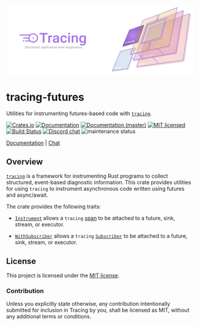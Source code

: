 ![Tracing — Structured, application-level diagnostics][splash]

[splash]: https://raw.githubusercontent.com/tokio-rs/tracing/master/assets/splash.svg

# tracing-futures

Utilities for instrumenting futures-based code with [`tracing`].

[![Crates.io][crates-badge]][crates-url]
[![Documentation][docs-badge]][docs-url]
[![Documentation (master)][docs-master-badge]][docs-master-url]
[![MIT licensed][mit-badge]][mit-url]
[![Build Status][actions-badge]][actions-url]
[![Discord chat][discord-badge]][discord-url]
![maintenance status][maint-badge]

[Documentation][docs-url] | [Chat][discord-url]

[crates-badge]: https://img.shields.io/crates/v/tracing-futures.svg
[crates-url]: https://crates.io/crates/tracing-futures/0.2.3
[docs-badge]: https://docs.rs/tracing-futures/badge.svg
[docs-url]: https://docs.rs/tracing-futures/0.2.3/tracing_futures
[docs-master-badge]: https://img.shields.io/badge/docs-master-blue
[docs-master-url]: https://tracing-rs.netlify.com/tracing_futures
[mit-badge]: https://img.shields.io/badge/license-MIT-blue.svg
[mit-url]: LICENSE
[actions-badge]: https://github.com/tokio-rs/tracing/workflows/CI/badge.svg
[actions-url]:https://github.com/tokio-rs/tracing/actions?query=workflow%3ACI
[discord-badge]: https://img.shields.io/discord/500028886025895936?logo=discord&label=discord&logoColor=white
[discord-url]: https://discord.gg/EeF3cQw
[maint-badge]: https://img.shields.io/badge/maintenance-actively--developed-brightgreen.svg

## Overview

[`tracing`] is a framework for instrumenting Rust programs to collect
structured, event-based diagnostic information. This crate provides utilities
for using `tracing` to instrument asynchronous code written using futures and
async/await.

The crate provides the following traits:

* [`Instrument`] allows a `tracing` [span] to be attached to a future, sink,
  stream, or executor.

* [`WithSubscriber`] allows a `tracing` [`Subscriber`] to be attached to a
  future, sink, stream, or executor.

[`Instrument`]: https://docs.rs/tracing-futures/0.2.3/tracing_futures/trait.Instrument.html
[`WithSubscriber`]: https://docs.rs/tracing-futures/0.2.3/tracing_futures/trait.WithSubscriber.html
[span]: https://docs.rs/tracing/latest/tracing/span/index.html
[`Subscriber`]: https://docs.rs/tracing/latest/tracing/subscriber/index.html
[`tracing`]: https://crates.io/tracing

## License

This project is licensed under the [MIT license](LICENSE).

### Contribution

Unless you explicitly state otherwise, any contribution intentionally submitted
for inclusion in Tracing by you, shall be licensed as MIT, without any additional
terms or conditions.
